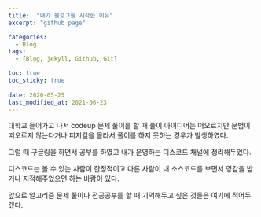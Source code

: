 ```yaml
---
title:  "내가 블로그를 시작한 이유"
excerpt: "github page"

categories:
  - Blog
tags:
  - [Blog, jekyll, Github, Git]

toc: true
toc_sticky: true
 
date: 2020-05-25
last_modified_at: 2021-06-23
---
```


대학교 들어가고 나서 codeup 문제 풀이를 할 때 풀이 아이디어는 떠오르지만 문법이 떠오르지 않는다거나 피지컬을 몰라서 풀이를 하지 못하는 경우가 발생하였다.

그럴 때 구글링을 하면서 공부를 하였고 내가 운영하는 디스코드 채널에 정리해두었다. 

디스코드는 볼 수 있는 사람이 한정적이고 다른 사람이 내 소스코드를 보면서 영감을 받거나 지적해주었으면 하는 바람이 있다.

앞으로 알고리즘 문제 풀이나 전공공부를 할 때 기억해두고 싶은 것들은 여기에 적어두겠다.
